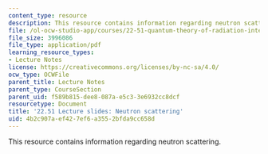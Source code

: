 ```yaml
---
content_type: resource
description: This resource contains information regarding neutron scattering.
file: /ol-ocw-studio-app/courses/22-51-quantum-theory-of-radiation-interactions-fall-2012/4b2c907aef427ef6a3552bfda9cc658d_MIT22_51F12_neutron.pdf
file_size: 3996086
file_type: application/pdf
learning_resource_types:
- Lecture Notes
license: https://creativecommons.org/licenses/by-nc-sa/4.0/
ocw_type: OCWFile
parent_title: Lecture Notes
parent_type: CourseSection
parent_uid: f589b815-dee8-087a-e5c3-3e6932cc8dcf
resourcetype: Document
title: '22.51 Lecture slides: Neutron scattering'
uid: 4b2c907a-ef42-7ef6-a355-2bfda9cc658d
---
```

This resource contains information regarding neutron scattering.
